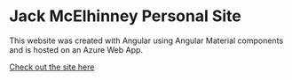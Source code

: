 # Jack McElhinney Personal Site

This website was created with Angular using Angular Material components and is hosted on an Azure Web App.

[Check out the site here](www.jackmcelhinney.com) 